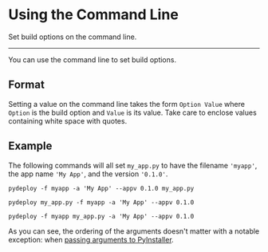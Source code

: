 # Using the Command Line

Set build options on the command line.

---

You can use the command line to set build options.

## Format

Setting a value on the
command line takes the form `Option Value` where `Option` is the build option
and `Value` is its value. Take care to enclose values containing white space
with quotes.

## Example

The following commands will all set `my_app.py` to have the filename `'myapp'`,
the app name `'My App'`, and the version `'0.1.0'`.

```
pydeploy -f myapp -a 'My App' --appv 0.1.0 my_app.py
```

```
pydeploy my_app.py -f myapp -a 'My App' --appv 0.1.0
```

```
pydeploy -f myapp my_app.py -a 'My App' --appv 0.1.0
```

As you can see, the ordering of the arguments doesn't matter with a notable
exception: when
[passing arguments to PyInstaller](../advanced/passing-args-to-pyi.md).
